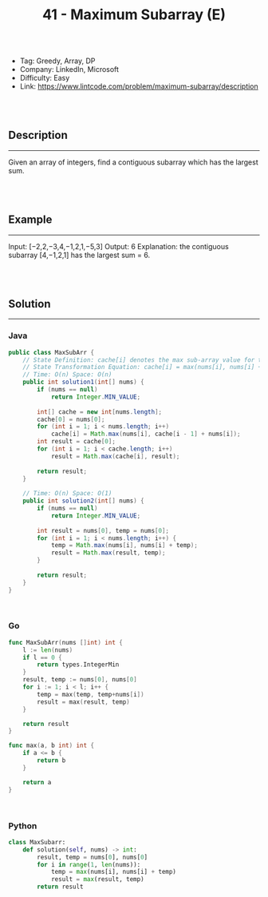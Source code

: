 # <center>41 - Maximum Subarray (E)</center> 



<br></br>

* Tag: Greedy, Array, DP
* Company: LinkedIn, Microsoft
* Difficulty: Easy
* Link: https://www.lintcode.com/problem/maximum-subarray/description

<br></br>



## Description
----
Given an array of integers, find a contiguous subarray which has the largest sum.

<br></br>



## Example
----
Input: [−2,2,−3,4,−1,2,1,−5,3]
Output: 6
Explanation: the contiguous subarray [4,−1,2,1] has the largest sum = 6.

<br></br>



## Solution
----
### Java
```java
public class MaxSubArr {
	// State Definition: cache[i] denotes the max sub-array value for the array from 0 to i.
	// State Transformation Equation: cache[i] = max(nums[i], nums[i] + cache[i-1])
	// Time: O(n) Space: O(n)
	public int solution1(int[] nums) {
		if (nums == null)
			return Integer.MIN_VALUE;
		
		int[] cache = new int[nums.length];
		cache[0] = nums[0];
		for (int i = 1; i < nums.length; i++)
			cache[i] = Math.max(nums[i], cache[i - 1] + nums[i]);
		int result = cache[0];
		for (int i = 1; i < cache.length; i++)
			result = Math.max(cache[i], result);
		
		return result;
	}
	
	// Time: O(n) Space: O(1)
	public int solution2(int[] nums) {
		if (nums == null)
			return Integer.MIN_VALUE;
		
		int result = nums[0], temp = nums[0];
		for (int i = 1; i < nums.length; i++) {
			temp = Math.max(nums[i], nums[i] + temp);
			result = Math.max(result, temp);
		}
		
		return result;
	}
}
```

<br>


### Go
```go
func MaxSubArr(nums []int) int {
	l := len(nums)
	if l == 0 {
		return types.IntegerMin
	}
	result, temp := nums[0], nums[0]
	for i := 1; i < l; i++ {
		temp = max(temp, temp+nums[i])
		result = max(result, temp)
	}

	return result
}

func max(a, b int) int {
	if a <= b {
		return b
	}

	return a
}
```

<br>


### Python
```python
class MaxSubarr:
    def solution(self, nums) -> int:
        result, temp = nums[0], nums[0]
        for i in range(1, len(nums)):
            temp = max(nums[i], nums[i] + temp)
            result = max(result, temp)
        return result
```
